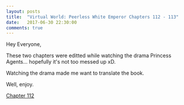 ```yaml
---
layout: posts
title:  "Virtual World: Peerless White Emperor Chapters 112 - 113"
date:   2017-06-30 22:30:00
comments: true
---
```


Hey Everyone,

These two chapters were editted while watching the drama Princess Agents... hopefully it's not too messed up xD.

Watching the drama made me want to translate the book. 

Well, enjoy.

[Chapter 112][vwpwe0112]

[vwpwe0112]: {{site.url}}/translations/vwpwe/0112

